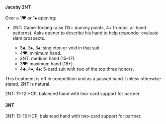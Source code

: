 #### Jacoby 2NT
Over a 1♥ or 1♠ opening:

   * 2NT: Game-forcing raise (13+ dummy points, 4+ trumps, all hand patterns). 
Asks opener to describe his hand to help responder evaluate slam prospects.

      * 3♣, 3♦, 3♠: singleton or void in that suit.
      * 4♥: minimum hand.
      * 3NT: medium hand (15–17).
      * 3♥: maximum hand (18+).
	  * 4♣, 4♦, 4♠: 5-card suit with two of the top three honors.
	  
This treatment is off in competition and as a passed hand.
Unless otherwise stated, 2NT is natural.

2NT: 11-12 HCP, balanced hand with two-card support for partner.
	  
#### 3NT
3NT: 13-15 HCP, balanced hand with two-card support for partner.

